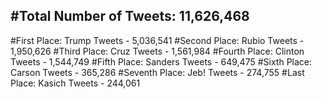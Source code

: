 #Total Number of Tweets: 11,626,468 
---
#First Place: Trump Tweets - 5,036,541
#Second Place: Rubio Tweets - 1,950,626
#Third Place: Cruz Tweets - 1,561,984
#Fourth Place: Clinton Tweets - 1,544,749
#Fifth Place: Sanders Tweets - 649,475
#Sixth Place: Carson Tweets - 365,286
#Seventh Place: Jeb! Tweets - 274,755
#Last Place: Kasich Tweets - 244,061
